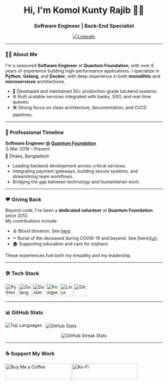 <h1 align="center">Hi, I'm Komol Kunty Rajib 👨‍💻</h1>
<h3 align="center">Software Engineer | Back-End Specialist</h3>

<p align="center">
  <a href="https://linkedin.com/in/rajib-raiyat" target="_blank">
    <img src="https://img.shields.io/badge/LinkedIn-%230A66C2.svg?style=for-the-badge&logo=linkedin&logoColor=white" alt="LinkedIn" />
  </a>
</p>

---

### 👨‍💻 About Me

I'm a seasoned **Software Engineer** at **Quantum Foundation**, with over 6 years of experience building high-performance applications. I specialize in **Python**, **Golang**, and **Docker**, with deep experience in both **monolithic** and **microservices** architectures.

- 👥 Developed and maintained 50+ production-grade backend systems.
- ⚙️ Built scalable services integrated with banks, SSO, and real-time queues.
- 🛠️ Strong focus on clean architecture, documentation, and CI/CD pipelines.

---

### 💼 Professional Timeline

**Software Engineer @ [Quantum Foundation](https://quantummethod.org.bd)**  
🗓️ Mar 2019 – Present  
📍 Dhaka, Bangladesh  

- Leading backend development across critical services.
- Integrating payment gateways, building secure systems, and streamlining team workflows.
- Bridging the gap between technology and humanitarian work.

---

### ❤️ Giving Back

Beyond code, I’ve been a **dedicated volunteer** at **Quantum Foundation** since 2012.  
My contributions include:

- 🩸 Blood donation. See [here](https://blood.quantummethod.org.bd). 
- ⚰️ Burial of the deceased during COVID-19 and beyond. See [here]([url](https://coronajoy.quantummethod.org.bd). 
- 🏠 Supporting education and care for orphans  

These experiences fuel both my empathy and my leadership.

---

### 🛠️ Tech Stack

<p>
  <img src="https://cdn.jsdelivr.net/gh/devicons/devicon/icons/python/python-original.svg" width="40" alt="Python" />
  <img src="https://cdn.jsdelivr.net/gh/devicons/devicon/icons/go/go-original.svg" width="40" alt="Golang" />
  <img src="https://cdn.jsdelivr.net/gh/devicons/devicon/icons/docker/docker-original.svg" width="40" alt="Docker" />
  <img src="https://cdn.jsdelivr.net/gh/devicons/devicon/icons/postgresql/postgresql-original.svg" width="40" alt="PostgreSQL" />
  <img src="https://cdn.jsdelivr.net/gh/devicons/devicon/icons/linux/linux-original.svg" width="40" alt="Linux" />
  <img src="https://cdn.jsdelivr.net/gh/devicons/devicon/icons/git/git-original.svg" width="40" alt="Git" />
</p>

---

### 📊 GitHub Stats

<p>
  <img align="left" src="https://github-readme-stats.vercel.app/api/top-langs?username=rajib-raiyat&show_icons=true&locale=en&layout=compact" alt="Top Languages" />
</p>

<p>&nbsp;
  <img align="center" src="https://github-readme-stats.vercel.app/api?username=rajib-raiyat&show_icons=true&locale=en" alt="GitHub Stats" />
</p>

<p align="center">
  <img src="https://github-readme-streak-stats.herokuapp.com/?user=rajib-raiyat&" alt="GitHub Streak Stats" />
</p>

---

### ☕ Support My Work

<p>
  <a href="https://www.buymeacoffee.com/rajibraiyat">
    <img src="https://cdn.buymeacoffee.com/buttons/v2/default-yellow.png" height="50" width="210" alt="Buy Me a Coffee" />
  </a>
  <a href="https://ko-fi.com/rajibraiyat">
    <img src="https://cdn.ko-fi.com/cdn/kofi3.png?v=3" height="50" width="210" alt="Ko-Fi" />
  </a>
</p>
